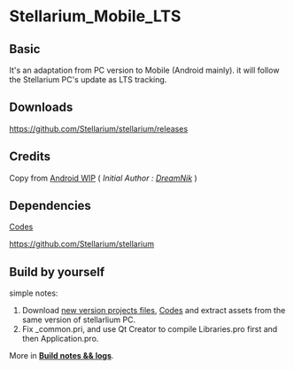 # Stellarium_Mobile_LTS


## Basic

It's an adaptation from PC version to Mobile (Android mainly). it will follow the Stellarium PC's update as LTS tracking.

## Downloads

https://github.com/Stellarium/stellarium/releases

## Credits

Copy from [Android WIP](https://github.com/Stellarium/stellarium/pull/194) ( *Initial Author : [DreamNik](https://github.com/DreamNik)* )

## Dependencies

[Codes](https://github.com/DreamNik/stellarium/tree/android_fixes)

https://github.com/Stellarium/stellarium

## Build by yourself

simple notes:

1. Download [new version projects files](Projects_New), [Codes](https://github.com/DreamNik/stellarium/tree/android_fixes) and extract assets from the same version of stellarlium PC.
2. Fix \_common.pri, and use Qt Creator to compile Libraries.pro first and then Application.pro.

More in [**Build notes && logs**](Build.md).

